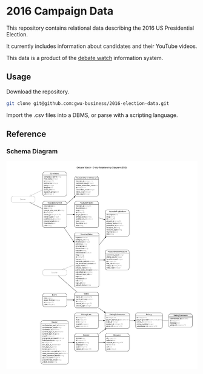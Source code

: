 # 2016 Campaign Data

This repository contains relational data describing
 the 2016 US Presidential Election.

It currently includes information about candidates and their YouTube videos.

This data is a product of the [debate watch](https://github.com//debate-watch/debate-watch/) information system.

## Usage

Download the repository.

```` sh
git clone git@github.com:gwu-business/2016-election-data.git
````

Import the .csv files into a DBMS, or parse with a scripting language.

## Reference

### Schema Diagram

![entity relationship diagram](design/erd.svg)
